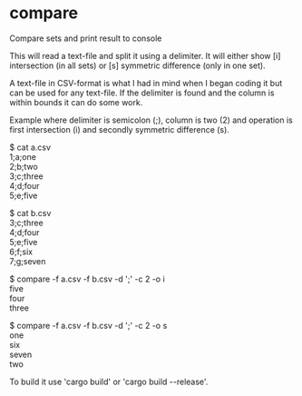 # compare
Compare sets and print result to console

This will read a text-file and split it using a delimiter. It will either show
[i] intersection (in all sets) or [s] symmetric difference (only in one set).

A text-file in CSV-format is what I had in mind when I began coding it but can be
used for any text-file. If the delimiter is found and the column is within bounds
it can do some work.

Example where delimiter is semicolon (;), column is two (2) and operation is
first intersection (i) and secondly symmetric difference (s).

$ cat a.csv  
1;a;one  
2;b;two  
3;c;three  
4;d;four  
5;e;five  

$ cat b.csv   
3;c;three  
4;d;four  
5;e;five  
6;f;six  
7;g;seven  

$ compare -f a.csv -f b.csv -d ';' -c 2 -o i  
five  
four  
three  

$ compare -f a.csv -f b.csv -d ';' -c 2 -o s  
one  
six  
seven  
two  

To build it use 'cargo build' or 'cargo build --release'.
